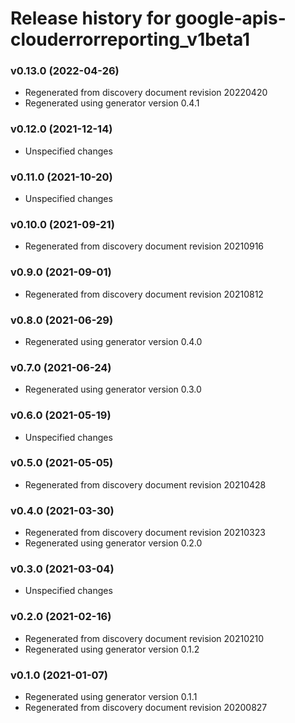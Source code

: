 # Release history for google-apis-clouderrorreporting_v1beta1

### v0.13.0 (2022-04-26)

* Regenerated from discovery document revision 20220420
* Regenerated using generator version 0.4.1

### v0.12.0 (2021-12-14)

* Unspecified changes

### v0.11.0 (2021-10-20)

* Unspecified changes

### v0.10.0 (2021-09-21)

* Regenerated from discovery document revision 20210916

### v0.9.0 (2021-09-01)

* Regenerated from discovery document revision 20210812

### v0.8.0 (2021-06-29)

* Regenerated using generator version 0.4.0

### v0.7.0 (2021-06-24)

* Regenerated using generator version 0.3.0

### v0.6.0 (2021-05-19)

* Unspecified changes

### v0.5.0 (2021-05-05)

* Regenerated from discovery document revision 20210428

### v0.4.0 (2021-03-30)

* Regenerated from discovery document revision 20210323
* Regenerated using generator version 0.2.0

### v0.3.0 (2021-03-04)

* Unspecified changes

### v0.2.0 (2021-02-16)

* Regenerated from discovery document revision 20210210
* Regenerated using generator version 0.1.2

### v0.1.0 (2021-01-07)

* Regenerated using generator version 0.1.1
* Regenerated from discovery document revision 20200827

